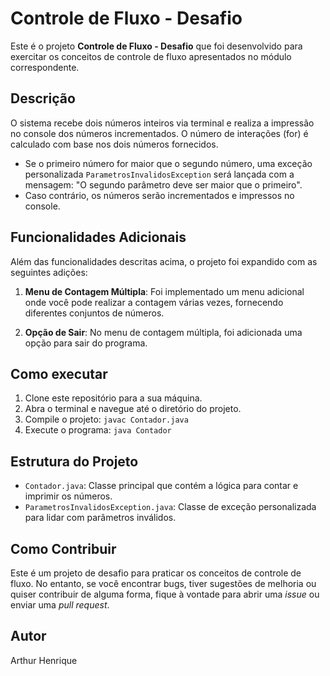 # Controle de Fluxo - Desafio

Este é o projeto **Controle de Fluxo - Desafio** que foi desenvolvido para exercitar os conceitos de controle de fluxo apresentados no módulo correspondente.

## Descrição

O sistema recebe dois números inteiros via terminal e realiza a impressão no console dos números incrementados. O número de interações (for) é calculado com base nos dois números fornecidos.

- Se o primeiro número for maior que o segundo número, uma exceção personalizada `ParametrosInvalidosException` será lançada com a mensagem: "O segundo parâmetro deve ser maior que o primeiro".
- Caso contrário, os números serão incrementados e impressos no console.

## Funcionalidades Adicionais

Além das funcionalidades descritas acima, o projeto foi expandido com as seguintes adições:

1. **Menu de Contagem Múltipla**: Foi implementado um menu adicional onde você pode realizar a contagem várias vezes, fornecendo diferentes conjuntos de números.

2. **Opção de Sair**: No menu de contagem múltipla, foi adicionada uma opção para sair do programa.

## Como executar

1. Clone este repositório para a sua máquina.
2. Abra o terminal e navegue até o diretório do projeto.
3. Compile o projeto: `javac Contador.java`
4. Execute o programa: `java Contador`

## Estrutura do Projeto

- `Contador.java`: Classe principal que contém a lógica para contar e imprimir os números.
- `ParametrosInvalidosException.java`: Classe de exceção personalizada para lidar com parâmetros inválidos.

## Como Contribuir

Este é um projeto de desafio para praticar os conceitos de controle de fluxo. No entanto, se você encontrar bugs, tiver sugestões de melhoria ou quiser contribuir de alguma forma, fique à vontade para abrir uma *issue* ou enviar uma *pull request*.

## Autor

Arthur Henrique

